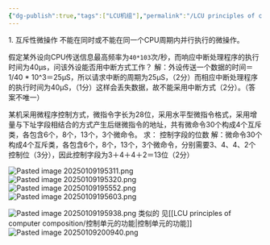 ```yaml
---
{"dg-publish":true,"tags":["LCU机组"],"permalink":"/LCU principles of computer composition/期末大题/","dgPassFrontmatter":true,"noteIcon":""}
---
```



1. 互斥性微操作
	不能在同时或不能在同一个CPU周期内并行执行的微操作。



假定某外设向CPU传送信息最高频率为`40*103`次/秒，而响应中断处理程序的执行时间为40μs，问该外设能否用中断方式工作？
	解：外设传送一个数据的时间＝1/40 * 10^3＝25μS，所以请求中断的周期为25μS，（2分）而相应中断处理程序的执行时间为40μS，（1分）这样会丢失数据，故不能采用中断方式（2分）。（答案不唯一）


某机采用微程序控制方式，微指令字长为28位，采用水平型微指令格式，采用增量与下址字段相结合的方式产生后继微指令的地址，共有微命令30个构成4个互斥类，各包含6个，8个，13个，3个微命令。
求： 控制字段的位数
	解：微命令30个构成4个互斥类，各包含6个，8个，13个，3个微命令，分别需要3、4、4、2个控制位（3分），因此控制字段为3＋4＋4＋2＝13位（2分）

![Pasted image 20250109195311.png](/img/user/accessory/Pasted%20image%2020250109195311.png)
![Pasted image 20250109195320.png](/img/user/accessory/Pasted%20image%2020250109195320.png)
![Pasted image 20250109195552.png](/img/user/accessory/Pasted%20image%2020250109195552.png)
![Pasted image 20250109195603.png](/img/user/accessory/Pasted%20image%2020250109195603.png)

![Pasted image 20250109195938.png](/img/user/accessory/Pasted%20image%2020250109195938.png)
类似的 见[[LCU principles of computer composition/控制单元的功能\|控制单元的功能]]
![Pasted image 20250109200940.png](/img/user/accessory/Pasted%20image%2020250109200940.png)

